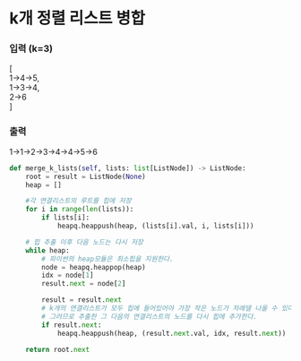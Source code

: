 # k개 정렬 리스트 병합

### 입력 (k=3)   
[   
    1->4->5,   
    1->3->4,   
    2->6   
]   

### 출력   
1->1->2->3->4->4->5->6   
   
```python
def merge_k_lists(self, lists: list[ListNode]) -> ListNode:
    root = result = ListNode(None)
    heap = []

    #각 연결리스트의 루트를 힙에 저장
    for i in range(len(lists)):
        if lists[i]:
            heapq.heappush(heap, (lists[i].val, i, lists[i]))

    # 힙 추출 이후 다음 노드는 다시 저장
    while heap:
        # 파이썬의 heap모듈은 최소힙을 지원한다.
        node = heapq.heappop(heap)
        idx = node[1]
        result.next = node[2]

        result = result.next
        # k개의 연결리스트가 모두 힙에 들어있어야 가장 작은 노드가 차례댈 나올 수 있다. 
        # 그러므로 추출한 그 다음의 연결리스트의 노드를 다시 힙에 추가한다.
        if result.next:
            heapq.heappush(heap, (result.next.val, idx, result.next))

    return root.next


```
